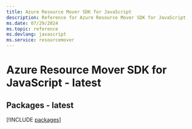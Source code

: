 ```yaml
---
title: Azure Resource Mover SDK for JavaScript
description: Reference for Azure Resource Mover SDK for JavaScript
ms.date: 07/29/2024
ms.topic: reference
ms.devlang: javascript
ms.service: resourcemover
---
```

# Azure Resource Mover SDK for JavaScript - latest
## Packages - latest
[!INCLUDE [packages](resource-mover-index.md)]